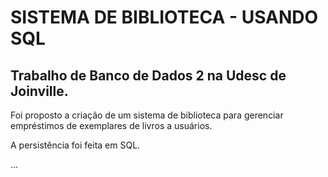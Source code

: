 # SISTEMA DE BIBLIOTECA - USANDO SQL
## Trabalho de Banco de Dados 2 na Udesc de Joinville.

Foi proposto a criação de um sistema de biblioteca para gerenciar empréstimos de exemplares de livros a usuários.

A persistência foi feita em SQL.

...
